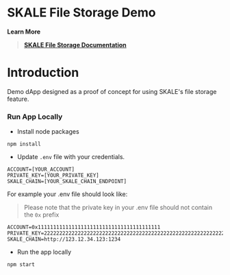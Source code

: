 

# SKALE File Storage Demo

**Learn More**
> **[SKALE File Storage Documentation](https://developers.skalelabs.com/file-storage/)**

# Introduction

Demo dApp designed as a proof of concept for using SKALE's file storage feature.

### Run App Locally

+ Install node packages

```
npm install
```

+ Update `.env` file with your credentials.

```
ACCOUNT=[YOUR_ACCOUNT]
PRIVATE_KEY=[YOUR_PRIVATE_KEY]
SKALE_CHAIN=[YOUR_SKALE_CHAIN_ENDPOINT]
```

For example your .env file should look like:

> Please note that the private key in your .env file should not contain the `0x` prefix

```
ACCOUNT=0x1111111111111111111111111111111111111111
PRIVATE_KEY=2222222222222222222222222222222222222222222222222222222222222222
SKALE_CHAIN=http://123.12.34.123:1234

```

+ Run the app locally

```
npm start
```